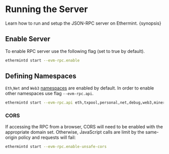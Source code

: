 <!--
order: 1
-->

# Running the Server

Learn how to run and setup the JSON-RPC server on Ethermint. {synopsis}

## Enable Server

To enable RPC server use the following flag (set to true by default).

```bash
ethermintd start --evm-rpc.enable
```

## Defining Namespaces

`Eth`,`Net` and `Web3` [namespaces](./namespaces) are enabled by default. In order to enable other namespaces use flag `--evm-rpc.api`.

```bash
ethermintd start --evm-rpc.api eth,txpool,personal,net,debug,web3,miner
```

### CORS

If accessing the RPC from a browser, CORS will need to be enabled with the appropriate domain set. Otherwise, JavaScript calls are limit by the same-origin policy and requests will fail:

```bash
ethermintd start --evm-rpc.enable-unsafe-cors
```
